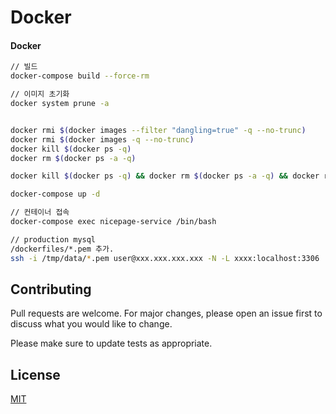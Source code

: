 # Docker

#### Docker

```bash
// 빌드
docker-compose build --force-rm

// 이미지 초기화
docker system prune -a


docker rmi $(docker images --filter "dangling=true" -q --no-trunc)
docker rmi $(docker images -q --no-trunc)
docker kill $(docker ps -q)
docker rm $(docker ps -a -q)

docker kill $(docker ps -q) && docker rm $(docker ps -a -q) && docker rmi $(docker images -q --no-trunc) && docker-compose build --force-rm

docker-compose up -d

// 컨테이너 접속
docker-compose exec nicepage-service /bin/bash

// production mysql
/dockerfiles/*.pem 추가.
ssh -i /tmp/data/*.pem user@xxx.xxx.xxx.xxx -N -L xxxx:localhost:3306
```

## Contributing

Pull requests are welcome. For major changes, please open an issue first to discuss what you would like to change.

Please make sure to update tests as appropriate.

## License

[MIT](https://choosealicense.com/licenses/mit/)
